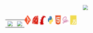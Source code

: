 <p align="center"> <img src="https://i.pinimg.com/600x315/56/4c/fe/564cfee69ccf032eb54718d523c14d3d.jpg" width="100"> </p>

<div align='center' dir="auto"style="display: flex">    
    <div>
<center>     <table align="center">       <tr>           <td>               <img width="900px" align="center" src="https://github-readme-stats.vercel.app/api?username=cydlos&count_private=true&hide_border=true&theme=default" />           </td>           <td>               <img align="center" width="850px" src="https://github-readme-stats.vercel.app/api/top-langs/?username=cydlos&layout=compact&hide_border=true&theme=default" />                   </td>       </tr>       </table> 
</center>
    </div>
   <div style="display: inline_block" align="right">
      <img align="center" alt="Git" height="30" width="20" src="https://github.com/devicons/devicon/blob/master/icons/git/git-plain.svg">
      <img align="center" alt="Ruby" height="30" width="20" src="https://github.com/devicons/devicon/blob/master/icons/ruby/ruby-plain.svg">
      <img align="center" alt="Rails" height="30" width="20" src="https://github.com/devicons/devicon/blob/master/icons/rails/rails-plain.svg">
      <img align="center" alt="CSS" height="30" width="20" src="https://raw.githubusercontent.com/devicons/devicon/master/icons/python/python-original.svg"> 
      <img align="center" alt="HTML" height="30" width="20" src="https://raw.githubusercontent.com/devicons/devicon/master/icons/html5/html5-original.svg">
      <img align="center" alt="SASS" height="30" width="20" src="https://github.com/devicons/devicon/blob/master/icons/sass/sass-original.svg">
      <img align="center" alt="JS" height="30" width="20" src="https://raw.githubusercontent.com/devicons/devicon/master/icons/javascript/javascript-plain.svg">
    </div>
</div>


